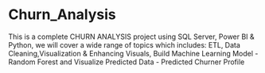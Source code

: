 # Churn_Analysis
This is a complete CHURN ANALYSIS project using SQL Server, Power BI &amp; Python, we will cover a wide range of topics which includes: ETL, Data Cleaning,Visualization &amp; Enhancing Visuals, Build Machine Learning Model - Random Forest and Visualize Predicted Data - Predicted Churner Profile
